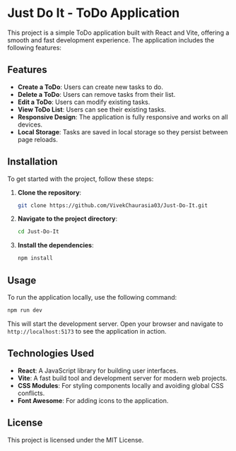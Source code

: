 # Just Do It - ToDo Application

This project is a simple ToDo application built with React and Vite, offering a smooth and fast development experience. The application includes the following features:

## Features

-   **Create a ToDo**: Users can create new tasks to do.
-   **Delete a ToDo**: Users can remove tasks from their list.
-   **Edit a ToDo**: Users can modify existing tasks.
-   **View ToDo List**: Users can see their existing tasks.
-   **Responsive Design**: The application is fully responsive and works on all devices.
-   **Local Storage**: Tasks are saved in local storage so they persist between page reloads.

## Installation

To get started with the project, follow these steps:

1. **Clone the repository**:
    ```bash
    git clone https://github.com/VivekChaurasia03/Just-Do-It.git
    ```
2. **Navigate to the project directory**:
    ```bash
    cd Just-Do-It
    ```
3. **Install the dependencies**:
    ```bash
    npm install
    ```

## Usage

To run the application locally, use the following command:

```bash
npm run dev
```

This will start the development server. Open your browser and navigate to `http://localhost:5173` to see the application in action.

## Technologies Used

-   **React**: A JavaScript library for building user interfaces.
-   **Vite**: A fast build tool and development server for modern web projects.
-   **CSS Modules**: For styling components locally and avoiding global CSS conflicts.
-   **Font Awesome**: For adding icons to the application.

## License

This project is licensed under the MIT License.
